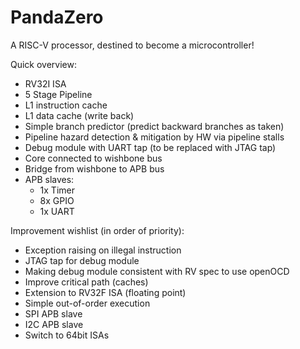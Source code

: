 # PandaZero
A RISC-V processor, destined to become a microcontroller!

Quick overview:
* RV32I ISA
* 5 Stage Pipeline
* L1 instruction cache
* L1 data cache (write back)
* Simple branch predictor (predict backward branches as taken)
* Pipeline hazard detection & mitigation by HW via pipeline stalls
* Debug module with UART tap (to be replaced with JTAG tap)
* Core connected to wishbone bus
* Bridge from wishbone to APB bus
* APB slaves:
  * 1x Timer
  * 8x GPIO
  * 1x UART

Improvement wishlist (in order of priority):
* Exception raising on illegal instruction
* JTAG tap for debug module
* Making debug module consistent with RV spec to use openOCD
* Improve critical path (caches)
* Extension to RV32F ISA (floating point)
* Simple out-of-order execution
* SPI APB slave
* I2C APB slave
* Switch to 64bit ISAs
